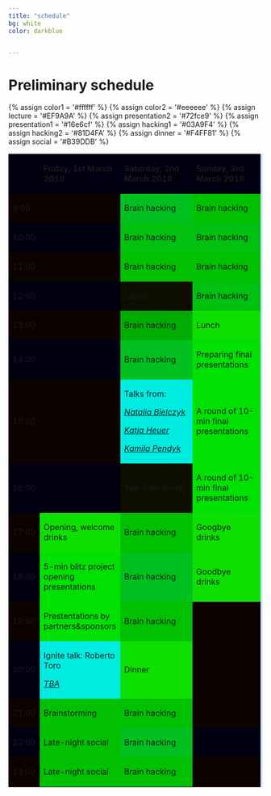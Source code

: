```yaml
---
title: "schedule"
bg: white
color: darkblue


---
```


# Preliminary schedule



{% assign color1 = '#ffffff' %}
{% assign color2 = '#eeeeee' %}
{% assign lecture = '#EF9A9A' %}
{% assign presentation2 = '#72fce9' %}
{% assign presentation1 = '#16e6cf' %}
{% assign hacking1 = '#03A9F4' %}
{% assign hacking2 = '#81D4FA' %}
{% assign dinner = '#F4FF81' %}
{% assign social = '#B39DDB' %}


<table width="421" cellspacing="0" cellpadding="4" bgcolor="#cadfff">
<tbody>
<tr>
<td  bgcolor="{{ color1 }}"  width="24" height="12">&nbsp;</td>
<td bgcolor="{{ color1 }}" width="118">
<p lang="en-US"><span lang="en-US"><strong>Friday, 1st March 2019</strong></span></p>
</td>
<td bgcolor="{{ color1 }}" width="127">
<p lang="en-US"><span lang="en-US"><strong>Saturday, 2nd March 2019</strong></span></p>
</td>
<td bgcolor="{{ color1 }}" width="119">
<p lang="en-US"><span lang="en-US"><strong>Sunday, 3rd March 2019</strong></span></p>
</td>
</tr>


<tr>
<td bgcolor="{{  color2  }}" width="24" height="24">
<p lang="en-US">9:00</p>
</td>
<td bgcolor="{{  color2  }}" width="118">&nbsp;</td>
<td bgcolor="{{ hacking2 }}" width="127">
<p lang="en-US"><span lang="en-US">Brain hacking</span></p>
</td>
<td bgcolor="{{  hacking2  }}" width="119"><p lang="en-US"><span lang="en-US">Brain hacking</span></p></td>
</tr>

<tr>
<td bgcolor="{{ color1 }}" width="24" height="5">
<p lang="en-US">10:00</p>
</td>
<td bgcolor="{{ color1 }}" width="118">&nbsp;</td>
<td bgcolor="{{ hacking1 }}" width="127">
<p lang="en-US"><span lang="en-US">Brain hacking</span></p>
</td>
<td bgcolor="{{ hacking1 }}" width="119">
<p lang="en-US"><span lang="en-US">Brain hacking</span></p>
</td>
</tr>

<tr>
<td bgcolor="{{  color2  }}" width="24" height="5">
<p lang="en-US">11:00</p>
</td>
<td bgcolor="{{  color2  }}" width="118">&nbsp;</td>
<td bgcolor="{{  hacking2  }}" width="127">
<p lang="en-US"><span lang="en-US">Brain hacking</span></p>
</td>
<td bgcolor="{{  hacking2  }}" width="119">
<p lang="en-US"><span lang="en-US">Brain hacking</span></p>
</td>
</tr>

<tr>
<td bgcolor="{{ color1 }}" width="24" height="5">
<p lang="en-US">12:00</p>
</td>
<td bgcolor="{{ color1 }}" width="118">&nbsp;</td>
<td bgcolor="{{ dinner }}" width="127">
<p lang="en-US"><span lang="en-US">Lunch</span></p>
</td>
<td bgcolor="{{ hacking1 }}" width="119">
<p lang="en-US"><span lang="en-US">Brain hacking</span></p>
</td>
</tr>

<tr>
<td bgcolor="{{  color2  }}" width="24" height="5">
<p lang="en-US">13:00</p>
</td>
<td bgcolor="{{  color2  }}" width="118">&nbsp;</td>
<td bgcolor="{{  hacking1 }}" width="127">
<p lang="en-US"><span lang="en-US">Brain hacking</span></p>
</td>
<td bgcolor="{{  dinner }}" width="119">
<p lang="en-US"><span lang="en-US">Lunch</span></p>
</td>
</tr>

<tr>
<td bgcolor="{{ color1 }}" width="24" height="5">
<p lang="en-US">14:00</p>
</td>
<td bgcolor="{{ color1 }}" width="118">&nbsp;</td>
<td bgcolor="{{ hacking2 }}" width="127">
<p lang="en-US"><span lang="en-US">Brain hacking</span></p>
</td>
<td bgcolor="{{ presentation1 }}" width="119">
<p lang="en-US"><span lang="en-US">Preparing final presentations</span></p>
</td>
</tr>

<tr>
<td bgcolor="{{  color2  }}" width="24" height="5">
<p lang="en-US">15:00</p>
</td>
<td bgcolor="{{  color2  }}" width="118">&nbsp;</td>
<td bgcolor="{{  lecture }}" width="127">
<p lang="en-US"><span lang="en-US">Talks from:</span></p>
<p lang="en-US"><span lang="en-US"><em><a href="{{ url }}index.html#nat">Natalia Bielczyk</a></em>
<p lang="en-US"><span lang="en-US"><em><a href="{{ url }}index.html#katja">Katja Heuer</a></em>
<p lang="en-US"><span lang="en-US"><em><a href="{{ url }}index.html#geek">Kamila Pendyk</a></em>
</span></p>
</span></p>
</span></p></td>
<td bgcolor="{{  presentation2  }}" width="119">
<p lang="en-US"><span lang="en-US">A round of 10-min final presentations</span></p>
</td>
</tr>

<tr>
<td bgcolor="{{ color1 }}" width="24" height="5">
<p lang="en-US">16:00</p>
</td>
<td bgcolor="{{ color1 }}" width="118">&nbsp;</td>
<td bgcolor="{{ dinner }}" width="127">
<p lang="en-US"><span lang="en-US">Tea-time break</span></p>
</td>
<td bgcolor="{{  presentation1  }}" width="119">
<p lang="en-US"><span lang="en-US">A round of 10-min final presentations</span></p>
</td>
</tr>

<tr>
<td bgcolor="{{  color2  }}" width="24" height="38">
<p lang="en-US">17:00</p>
</td>
<td bgcolor="{{  dinner }}" width="118">
<p lang="en-US"><span lang="en-US">Opening, welcome drinks</span></p>
</td>
<td bgcolor="{{  hacking1  }}" width="127">
<p lang="en-US"><span lang="en-US">Brain hacking </span></p>
</td>
<td bgcolor="{{  dinner  }}" width="119">
<p lang="en-US"><span lang="en-US">Googbye drinks</span></p>
</td>
</tr>

<tr>
<td bgcolor="{{ color1 }}" width="24" height="13">
<p lang="en-US">18:00</p>
</td>
<td bgcolor="{{  presentation1  }}" width="118">
<p lang="en-US"><span lang="en-US">5-min blitz project opening presentations</span></p>
</td>
<td bgcolor="{{ hacking2 }}" width="127">
<p lang="en-US"><span lang="en-US">Brain hacking</span></p>
</td>
<td bgcolor="{{  dinner }}" width="119">
<p lang="en-US"><span lang="en-US">Goodbye drinks</span></p>
</td>
</tr>

<tr>
<td bgcolor="{{  color2  }}" width="24" height="38">
<p lang="en-US">19:00</p>
</td>
<td bgcolor="{{  presentation2  }}" width="118">
<p lang="en-US"><span lang="en-US">Prestentations by partners&sponsors </span></p>
</td>
<td bgcolor="{{  hacking1  }}" width="127">
<p lang="en-US"><span lang="en-US">Brain hacking</span></p>
</td>
<td bgcolor="{{  color2  }}" width="119">&nbsp;</td>

</tr>

<tr>
<td bgcolor="{{ color1 }}" width="24" height="13">
<p lang="en-US">20:00</p>
</td>
<td bgcolor="{{  lecture  }}" width="118">
<p lang="en-US"><span lang="en-US">Ignite talk: Roberto Toro</span></p>
<p lang="en-US"><span lang="en-US"><em><a href="{{ url }}index.html#toro">TBA</a></em>
</span></p></td>
<td bgcolor="{{  dinner }}" width="127">
<p lang="en-US"><span lang="en-US">Dinner</span></p>
</td>
<td bgcolor="{{  color1  }}" width="119">&nbsp;</td>

</tr>

<tr>
<td bgcolor="{{  color2  }}" width="24" height="5">
<p lang="en-US">21:00</p>
</td>
<td bgcolor="{{  hacking2  }}" width="118">
<p lang="en-US"><span lang="en-US">Brainstorming</span></p>
</td>
<td bgcolor="{{  hacking1  }}" width="127">
<p lang="en-US"><span lang="en-US">Brain hacking</span></p>
</td>
<td bgcolor="{{  color2  }}" width="119">&nbsp;</td>
</tr>
<tr>

<td bgcolor="{{ color1 }}" width="24" height="5">
<p lang="en-US">22:00</p>
</td>
<td bgcolor="{{ social }}" width="118">
<p lang="en-US"><span lang="en-US">Late-night social</span></p>
</td>
<td bgcolor="{{ hacking2 }}" width="127">
<p lang="en-US"><span lang="en-US">Brain hacking</span></p>
</td>
<td bgcolor="{{ color1 }}" width="119">&nbsp;</td>
</tr>

<tr>
<td bgcolor="{{  color2  }}" width="24" height="4">
<p lang="en-US">23:00</p>
</td>
<td bgcolor="{{  social  }}" width="118">
<p lang="en-US"><span lang="en-US">Late-night social</span></p>
</td>
<td bgcolor="{{  hacking1  }}" width="127">
<p lang="en-US"><span lang="en-US">Brain hacking</span></p>
</td>
<td bgcolor="{{  color2  }}" width="119">&nbsp;</td>
</tr>

</tbody>
</table>
